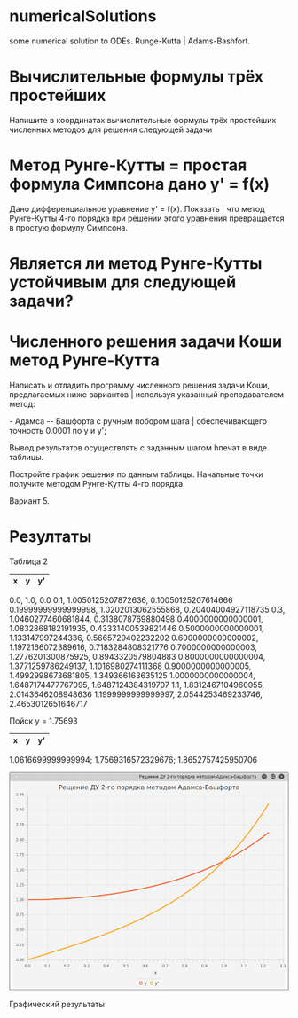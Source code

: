 # numericalSolutions
some numerical solution to ODEs. Runge-Kutta | Adams-Bashfort.


Вычислительные формулы трёх простейших 
=======================================

Напишите в координатах вычислительные формулы трёх простейших численных
методов для решения следующей задачи


Метод Рунге-Кутты = простая формула Симпсона дано y' = f(x)
===========================================================

Дано дифференциальное уравнение y' = f(x). Показать | что метод
Рунге-Кутты 4-го порядка при решении этого уравнения превращается в
простую формулу Симпсона.


Является ли метод Рунге-Кутты устойчивым для следующей задачи?
==============================================================


Численного решения задачи Коши метод Рунге-Кутта
================================================

Написать и отладить программу численного решения задачи Коши,
предлагаемых ниже вариантов | используя указанный преподавателем метод:

\- Адамса -- Башфорта c ручным побором шага | обеспечивающего точность
0.0001 по у и y';

Вывод результатов осуществлять с заданным шагом hпечат в виде таблицы.

Постройте график решения по данным таблицы. Начальные точки получите
методом Рунге-Кутты 4-го порядка.

Вариант 5.


Резултаты
=========

Таблица 2

x | y | y'     
|---|:---:|---:|             
0.0, 1.0, 0.0
0.1, 1.0050125207872636, 0.10050125207614666
0.19999999999999998, 1.0202013062555868, 0.20404004927118735
0.3, 1.0460277460681844, 0.3138078769880498
0.4000000000000001, 1.0832868182191935, 0.43331400539821446
0.5000000000000001, 1.133147997244336, 0.5665729402232202
0.6000000000000002, 1.1972166072389616, 0.7183284808321776
0.7000000000000003, 1.2776201300875925, 0.8943320579804883
0.8000000000000004, 1.3771259786249137, 1.1016980274111368
0.9000000000000005, 1.4992998673681805, 1.349366163635125
1.0000000000000004, 1.6487174477767095, 1.6487124384319707
1.1, 1.8312467104960055, 2.0143646208948636
1.1999999999999997, 2.0544253469233746, 2.4653012651646717

Пойск y = 1.75693


x | y | y'     
|---|:---:|---:| 
1.0616699999999994; 1.7569316572329676; 1.8652757425950706

![graphical-result.png](src/graphical-result.png)

Графический результаты
